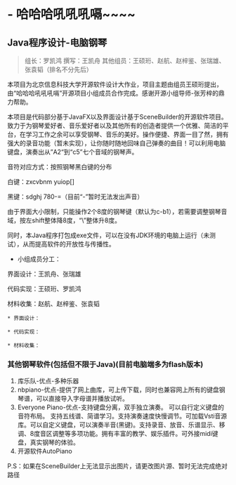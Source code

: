  # - 哈哈哈吼吼吼嗝~~~~
 
## Java程序设计-电脑钢琴

>组长：罗凯鸿
>撰写：王凯舟
>其他组员：王硕珩、赵航、赵梓鉴、张瑞雄、张袁韬（排名不分先后）

本项目为北京信息科技大学开源软件设计大作业，项目主题由组员王硕珩提出，由“哈哈哈吼吼吼嗝”开源项目小组成员合作完成。感谢开源小组导师-张芳梓的鼎力帮助。

本项目是代码部分基于JavaFX以及界面设计基于SceneBuilder的开源软件项目。致力于为钢琴爱好者、音乐爱好者以及其他所有的创造者提供一个优雅、简洁的平台，在学习工作之余可以享受钢琴、音乐的美好。操作便捷、界面一目了然，拥有强大的录音功能（暂未实现），让你随时随地回味自己弹奏的曲目！可以利用电脑键盘，演奏出从”A2“到“c5”七个音域的钢琴声。

音符对应方式：按照钢琴黑白键的分布
  
白键：zxcvbnm yuiop[]

黑键：sdghj 780-=（目前“-”暂时无法发出声音）
  
由于界面大小限制，只能操作2个8度的钢琴键（默认为c-b1），若需要调整钢琴音域，按左shift整体降8度，“\”整体升8度。
  
同时，本Java程序打包成exe文件，可以在没有JDK环境的电脑上运行（未测试），从而提高软件的开放性与传播性。

* 小组成员分工：

界面设计：王凯舟、张瑞雄

代码实现：王硕珩、罗凯鸿

材料收集：赵航、赵梓鉴、张袁韬
    
    * 界面设计：
    
    * 代码实现：
    
    * 材料收集：


### 其他钢琴软件(包括但不限于Java)(目前电脑端多为flash版本)
1. 库乐队-优点-多种乐器
2. nbpiano-优点-提供了网上曲库，可上传下载，同时也兼容网上所有的键盘钢琴谱，可以直接导入字母谱并播放试听。
3. Everyone Piano-优点-支持键盘分离，双手独立演奏。 可以自行定义键盘的音符布局。 支持五线谱、简谱学习。支持演奏速度快慢调节。可加载Vsti音源库。可以自定义键盘，可以演奏半音(黑键)。支持录音、放音、乐谱显示、移调、8度音区调整等多项功能。拥有丰富的教学、娱乐插件。可外接midi键盘，真实钢琴的体验。
4. 开源软件AutoPiano

P.S：如果在SceneBuilder上无法显示出图片，请更改图片源、暂时无法完成绝对路径
